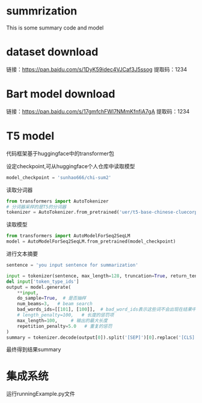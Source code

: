 # summrization
This is some summary code and model


# dataset download
链接：https://pan.baidu.com/s/1DyK59idec4VJCaf3J5ssog 
提取码：1234


# Bart model download
链接：https://pan.baidu.com/s/17gmfchFWl7NMmKfnfjA7gA 
提取码：1234

# T5 model
代码框架基于huggingface中的transformer包

设定checkpoint,可从huggingface个人仓库中读取模型

```python 
model_checkpoint = 'sunhao666/chi-sum2'
```
读取分词器
```python
from transformers import AutoTokenizer
# 分词器采样的是T5的分词器
tokenizer = AutoTokenizer.from_pretrained('uer/t5-base-chinese-cluecorpussmall')
```
读取模型
```python
from transformers import AutoModelForSeq2SeqLM
model = AutoModelForSeq2SeqLM.from_pretrained(model_checkpoint)
```

进行文本摘要
```python
sentence = 'you input sentence for summarization'

input = tokenizer(sentence, max_length=128, truncation=True, return_tensors='pt')  # 对句子进行编码
del input['token_type_ids']
output = model.generate(
    **input,
    do_sample=True,  # 是否抽样
    num_beams=3,   # beam search
    bad_words_ids=[[101], [100]],  # bad_word_ids表示这些词不会出现在结果中
    # length_penalty=100,   # 长度的惩罚项
    max_length=100,     # 输出的最大长度
    repetition_penalty=5.0   # 重复的惩罚
)
summary = tokenizer.decode(output[0]).split('[SEP]')[0].replace('[CLS]', '').replace(' ', '')
```
最终得到结果summary


# 集成系统
运行runningExample.py文件
